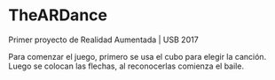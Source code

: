 # TheARDance
Primer proyecto de Realidad Aumentada | USB 2017

Para comenzar el juego, primero se usa el cubo para elegir la canción. Luego se colocan las flechas, al reconocerlas comienza el baile.
